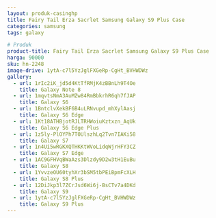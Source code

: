 ```yaml
---
layout: produk-casinghp
title: Fairy Tail Erza Sacrlet Samsung Galaxy S9 Plus Case
categories: samsung
tags: galaxy

# Produk
product-title: Fairy Tail Erza Sacrlet Samsung Galaxy S9 Plus Case
harga: 90000
sku: hn-2248
image-drive: 1ytA-c7l5YzJglFXGeRp-CgHt_BVHWDWz
gallery:
  - url: 1rIc2iK_jd5d4KtTfRMjK4zBBnLh9T4Oe
    title: Galaxy Note 8
  - url: 1mqvtsNmA3AuMZw84RmBbkrhR6qh7fJAP
    title: Galaxy S6
  - url: 1BntclvXekBF6B4uLRNvupd_mhXylAasj
    title: Galaxy S6 Edge
  - url: 1Kt18ATHBjotRJLTRHWoiuKztxzn_AqUk
    title: Galaxy S6 Edge Plus
  - url: 1z5ly-PlOYPh7T0UlszhLq2Tvn7IAKi58
    title: Galaxy S7
  - url: 1n4Ui5wRGKXQTHKKtWVoLidqWjrHFY3CZ
    title: Galaxy S7 Edge
  - url: 1AC9GFHVqBWaAzs3Dlzdy9D2w3tH1EuBu
    title: Galaxy S8
  - url: 1YvvzeOU60tyhXr3bSM5tbPEiBpmFcXLH
    title: Galaxy S8 Plus
  - url: 12DiJkp3l7ZCrJsd6Wi6j-BsCTv7a4DKd
    title: Galaxy S9
  - url: 1ytA-c7l5YzJglFXGeRp-CgHt_BVHWDWz
    title: Galaxy S9 Plus
---
```


